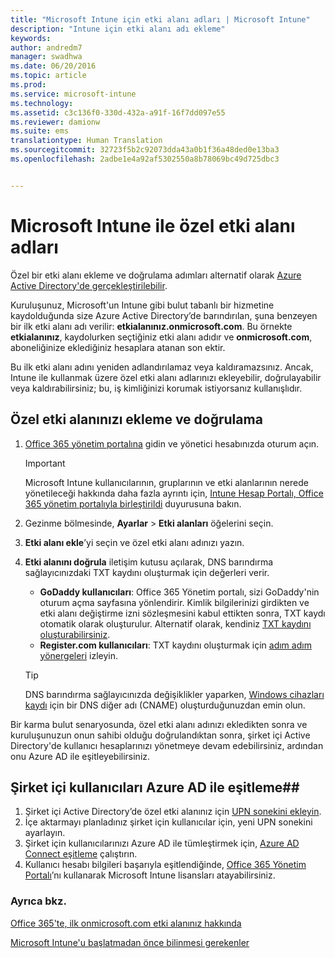 ```yaml
---
title: "Microsoft Intune için etki alanı adları | Microsoft Intune"
description: "Intune için etki alanı adı ekleme"
keywords: 
author: andredm7
manager: swadhwa
ms.date: 06/20/2016
ms.topic: article
ms.prod: 
ms.service: microsoft-intune
ms.technology: 
ms.assetid: c3c136f0-330d-432a-a91f-16f7dd097e55
ms.reviewer: damionw
ms.suite: ems
translationtype: Human Translation
ms.sourcegitcommit: 32723f5b2c92073dda43a0b1f36a48ded0e13ba3
ms.openlocfilehash: 2adbe1e4a92af5302550a8b78069bc49d725dbc3


---
```




# Microsoft Intune ile özel etki alanı adları

Özel bir etki alanı ekleme ve doğrulama adımları alternatif olarak [Azure Active Directory'de gerçekleştirilebilir](https://azure.microsoft.com/en-us/documentation/articles/active-directory-add-domain/).

Kuruluşunuz, Microsoft'un Intune gibi bulut tabanlı bir hizmetine kaydolduğunda size Azure Active Directory’de barındırılan, şuna benzeyen bir ilk etki alanı adı verilir: **etkialanınız.onmicrosoft.com**. Bu örnekte **etkialanınız**, kaydolurken seçtiğiniz etki alanı adıdır ve **onmicrosoft.com**, aboneliğinize eklediğiniz hesaplara atanan son ektir.

Bu ilk etki alanı adını yeniden adlandırılamaz veya kaldıramazsınız. Ancak, Intune ile kullanmak üzere özel etki alanı adlarınızı ekleyebilir, doğrulayabilir veya kaldırabilirsiniz; bu, iş kimliğinizi korumak istiyorsanız kullanışlıdır.

## Özel etki alanınızı ekleme ve doğrulama 

1. [Office 365 yönetim portalına](https://portal.office.com/Admin/Default.aspx) gidin ve yönetici hesabınızda oturum açın.
    > [!IMPORTANT]
    > Microsoft Intune kullanıcılarının, gruplarının ve etki alanlarının nerede yönetileceği hakkında daha fazla ayrıntı için,     [Intune Hesap Portalı, Office 365 yönetim portalıyla birleştirildi](https://docs.microsoft.com/en-us/intune/deploy-use/account-portal-merged-with-Office-365) duyurusuna bakın.
2. Gezinme bölmesinde, **Ayarlar** &gt; **Etki alanları** öğelerini seçin.
3. **Etki alanı ekle**’yi seçin ve özel etki alanı adınızı yazın.
4. **Etki alanını doğrula** iletişim kutusu açılarak, DNS barındırma sağlayıcınızdaki TXT kaydını oluşturmak için değerleri verir.
    - **GoDaddy kullanıcıları**: Office 365 Yönetim portalı, sizi GoDaddy'nin oturum açma sayfasına yönlendirir. Kimlik bilgilerinizi girdikten ve etki alanı değiştirme izni sözleşmesini kabul ettikten sonra, TXT kaydı otomatik olarak oluşturulur. Alternatif olarak, kendiniz [TXT kaydını oluşturabilirsiniz](https://support.office.com/en-us/article/Create-DNS-records-at-GoDaddy-for-Office-365-f40a9185-b6d5-4a80-bb31-aa3bb0cab48a?ui=en-US&rs=en-US&ad=US).
    - **Register.com kullanıcıları**: TXT kaydını oluşturmak için [adım adım yönergeleri](https://support.office.com/en-us/article/Create-DNS-records-at-Register-com-for-Office-365-55bd8c38-3316-48ae-a368-4959b2c1684e?ui=en-US&rs=en-US&ad=US#BKMK_verify) izleyin.

    > [!TIP] 
    > DNS barındırma sağlayıcınızda değişiklikler yaparken, [Windows cihazları kaydı](/Intune/deploy-use/set-up-windows-phone-management-with-microsoft-intune) için bir DNS diğer adı (CNAME) oluşturduğunuzdan emin olun.

Bir karma bulut senaryosunda, özel etki alanı adınızı ekledikten sonra ve kuruluşunuzun onun sahibi olduğu doğrulandıktan sonra, şirket içi Active Directory'de kullanıcı hesaplarınızı yönetmeye devam edebilirsiniz, ardından onu Azure AD ile eşitleyebilirsiniz.

## Şirket içi kullanıcıları Azure AD ile eşitleme##

1. Şirket içi Active Directory’de özel etki alanınız için [UPN sonekini ekleyin](https://technet.microsoft.com/en-us/library/cc772007.aspx).
2. İçe aktarmayı planladınız şirket için kullanıcılar için, yeni UPN sonekini ayarlayın.
3. Şirket için kullanıcılarınızı Azure AD ile tümleştirmek için, [Azure AD Connect eşitleme](https://azure.microsoft.com/en-us/documentation/articles/active-directory-aadconnect/) çalıştırın.
4. Kullanıcı hesabı bilgileri başarıyla eşitlendiğinde, [Office 365 Yönetim Portalı](https://portal.office.com/Admin/Default.aspx)’nı kullanarak Microsoft Intune lisansları atayabilirsiniz.

### Ayrıca bkz.

[Office 365'te, ilk onmicrosoft.com etki alanınız hakkında](https://support.office.com/en-us/article/About-your-initial-onmicrosoft-com-domain-in-Office-365-B9FC3018-8844-43F3-8DB1-1B3A8E9CFD5A?ui=en-US&rs=en-US&ad=US)

[Microsoft Intune'u başlatmadan önce bilinmesi gerekenler](what-to-know-before-you-start-microsoft-intune.md)



<!--HONumber=Jul16_HO3-->


